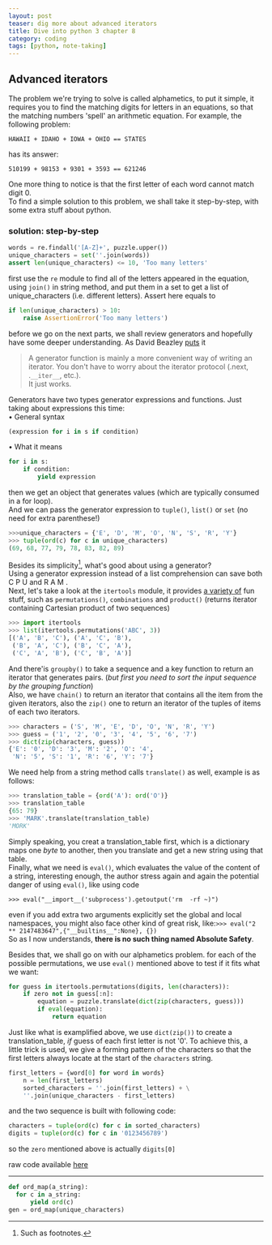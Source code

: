 ```yaml
---
layout: post
teaser: dig more about advanced iterators
title: Dive into python 3 chapter 8
category: coding
tags: [python, note-taking]
---
```

## Advanced iterators #
The problem we're trying to solve is called <def>alphametics</def>, to put it simple, it requires you to find the matching digits for letters in an equations, so that the matching numbers 'spell' an arithmetic equation. For example, the following problem:
~~~
HAWAII + IDAHO + IOWA + OHIO == STATES
~~~
has its answer:
```
510199 + 98153 + 9301 + 3593 == 621246
```
One more thing to notice is that the first letter of each word cannot match digit 0.      
To find a simple solution to this problem, we shall take it step-by-step, with some extra stuff about python.
### solution: step-by-step #
~~~python
words = re.findall('[A-Z]+', puzzle.upper())
unique_characters = set(''.join(words))
assert len(unique_characters) <= 10, 'Too many letters'
~~~
first use the `re` module to find all of the letters appeared in the equation, using `join()` in string method, and put them in a set to get a list of unique_characters (i.e. different letters).
Assert here equals to
~~~python
if len(unique_characters) > 10:
    raise AssertionError('Too many letters')
~~~
before we go on the next parts, we shall review generators and hopefully have some deeper understanding.
As David Beazley [puts][dabeaz] it
>A generator function is mainly a more convenient way of writing an iterator. You don't have to worry about the iterator protocol (.next, .`__iter__`, etc.).   
>It just works.

Generators have two types generator expressions and functions. Just taking about expressions this time:   
• General syntax
~~~python
(expression for i in s if condition)
~~~
• What it means
~~~python
for i in s:
    if condition:
        yield expression
~~~
then we get an object that generates values (which are typically consumed in a for loop).   
And we can pass the generator expression to `tuple()`, `list()` or `set` (no need for extra parenthese!)
~~~python
>>>unique_characters = {'E', 'D', 'M', 'O', 'N', 'S', 'R', 'Y'}
>>> tuple(ord(c) for c in unique_characters)
(69, 68, 77, 79, 78, 83, 82, 89)
~~~
Besides its simplicity[^1], what's good about using a generator?     
Using a generator expression instead of a list comprehension can save both C P U and R A M .    
Next, let's take a look at the `itertools` module, it provides [a variety of][itertools] fun stuff, such as `permutations()`, `combinations` and `product()` (returns iterator containing Cartesian product of two sequences)
~~~python
>>> import itertools
>>> list(itertools.permutations('ABC', 3))
[('A', 'B', 'C'), ('A', 'C', 'B'),
 ('B', 'A', 'C'), ('B', 'C', 'A'),
 ('C', 'A', 'B'), ('C', 'B', 'A')]
~~~
And there'is `groupby()` to take a sequence and a key function to return an iterator that generates pairs. (_but first you need to sort the input sequence by the grouping function_)   
Also, we have `chain()` to return an iterator that contains all the item from the given iterators, also the `zip()` one to return an iterator of the tuples of items of each two iterators.
~~~python
>>> characters = ('S', 'M', 'E', 'D', 'O', 'N', 'R', 'Y')
>>> guess = ('1', '2', '0', '3', '4', '5', '6', '7')
>>> dict(zip(characters, guess))
{'E': '0', 'D': '3', 'M': '2', 'O': '4',
 'N': '5', 'S': '1', 'R': '6', 'Y': '7'}
~~~
We need help from a string method calls `translate()` as well, example is as follows:
~~~python
>>> translation_table = {ord('A'): ord('O')}
>>> translation_table
{65: 79}
>>> 'MARK'.translate(translation_table)
'MORK'
~~~
Simply speaking, you creat a translation_table first, which is a dictionary maps one *byte* to another, then you translate and get a new string using that table.     
Finally, what we need is `eval()`, which evaluates the value of the content of a string, interesting enough, the author stress again and again the potential danger of using `eval()`, like using code
```
>>> eval("__import__('subprocess').getoutput('rm  -rf ~)")
```
even if you add extra two arguments explicitly set the global and local namespaces, you might also face other kind of great risk, like:`>>> eval("2 ** 2147483647",{"__builtins__":None}, {})`    
So as I now understands, **there is no such thing named Absolute Safety**.

Besides that, we shall go on with our alphametics problem.
for each of the possible permutations, we use `eval()` mentioned above to test if it fits what we want:
~~~python
for guess in itertools.permutations(digits, len(characters)):
    if zero not in guess[:n]:
        equation = puzzle.translate(dict(zip(characters, guess)))
        if eval(equation):
            return equation
~~~
Just like what is examplified above, we use `dict(zip())` to create a translation_table, _if_ guess of each first letter is not '0'. To achieve this, a little trick is used, we give a forming pattern of the characters so that the first letters always locate at the start of the `characters` string.
~~~python
first_letters = {word[0] for word in words}
    n = len(first_letters)
    sorted_characters = ''.join(first_letters) + \
    ''.join(unique_characters - first_letters)
~~~
and the two sequence is built with following code:
~~~python
characters = tuple(ord(c) for c in sorted_characters)
digits = tuple(ord(c) for c in '0123456789')
~~~
so the `zero` mentioned above is actually `digits[0]`   

raw code available [here][raw]

-----

[^1]:
    Such as footnotes.
~~~python
def ord_map(a_string):
  for c in a_string:
      yield ord(c)    
gen = ord_map(unique_characters)
~~~

[dabeaz]:http://www.dabeaz.com/
[itertools]:https://docs.python.org/3/library/itertools.html
[raw]:https://github.com/star-du/star-du.github.io/blob/master/sourcefile/alphametics.py
